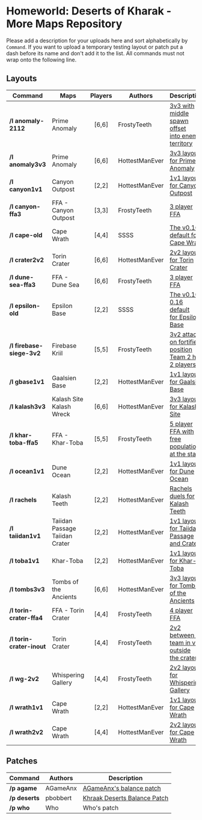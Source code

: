 # Homeworld: Deserts of Kharak - More Maps Repository
Please add a description for your uploads here and sort alphabetically by `Command`.
If you want to upload a temporary testing layout or patch put a dash before its name and don't add it to the list.
All commands must not wrap onto the following line.

## Layouts

| Command | Maps | Players | Authors | Description
| ------- | ---- | :-----: | ------- | -----------
| **/l anomaly-2112** | Prime Anomaly | [6,6] | FrostyTeeth | [3v3 with middle spawn offset<br/>into enemy territory](layouts/prime-anomaly-2112.png)
| **/l anomaly3v3** | Prime Anomaly | [6,6] |  HottestManEver | [3v3 layout for Prime Anomaly](layouts/anomaly3v3.jpg)
| **/l canyon1v1** | Canyon Outpost | [2,2] |  HottestManEver | [1v1 layout for Canyon Outpost](layouts/canyon1v1.jpg)
| **/l canyon-ffa3** | FFA - Canyon Outpost | [3,3] |  FrostyTeeth | [3 player FFA](layouts/canyon-outpost-ffa3.png)
| **/l cape-old** | Cape Wrath | [4,4] |  SSSS | [The v0.16 default for Cape Wrath](layouts/cape-old.png)
| **/l crater2v2** | Torin Crater | [6,6] |  HottestManEver | [2v2 layout for Torin Crater](layouts/crater2v2.jpg)
| **/l dune-sea-ffa3** | FFA - Dune Sea | [6,6] |  FrostyTeeth | [3 player FFA](layouts/dune-sea-ffa3.png)
| **/l epsilon-old** | Epsilon Base | [2,2] |  SSSS | [The v0.10-0.16 default<br/>for Epsilon Base](layouts/epsilon-old.png)
| **/l firebase-siege-3v2** | Firebase Kriil | [5,5] |  FrostyTeeth | [3v2 attack on fortified position<br/>Team 2 has 2 players](layouts/firebase-siege-3v2.png)
| **/l gbase1v1** | Gaalsien Base | [2,2] |  HottestManEver | [1v1 layout for Gaalsien Base](layouts/gbase1v1.jpg)
| **/l kalash3v3** | Kalash Site <br/> Kalash Wreck | [6,6] |  HottestManEver | [3v3 layout for Kalash Site](layouts/kalash3v3.jpg)
| **/l khar-toba-ffa5** | FFA - Khar-Toba | [5,5] | FrostyTeeth | [5 player FFA with free population<br/>at the start](layouts/khar-toba-ffa5.png)
| **/l ocean1v1** | Dune Ocean | [2,2] |  HottestManEver | [1v1 layout for Dune Ocean](layouts/ocean1v1.jpg)
| **/l rachels** | Kalash Teeth | [2,2] |  HottestManEver | [Rachels duels for Kalash Teeth](layouts/rachels.jpg)
| **/l taiidan1v1** | Taiidan Passage<br/>Taiidan Crater | [2,2] |  HottestManEver | [1v1 layout for Taiidan Passage<br/>and Crater](layouts/taiidan1v1.jpg)
| **/l toba1v1** | Khar-Toba | [2,2] | HottestManEver | [1v1 layout for Khar-Toba](layouts/toba1v1.jpg)
| **/l tombs3v3** | Tombs of the Ancients | [6,6] | HottestManEver | [3v3 layout for Tombs of the Ancients](layouts/tombs3v3.jpg)
| **/l torin-crater-ffa4** | FFA - Torin Crater | [4,4] | FrostyTeeth | [4 player FFA](layouts/torin-crater-ffa4.png)
| **/l torin-crater-inout** | Torin Crater | [4,4] | FrostyTeeth | [2v2 between a team in vs outside<br/>the crater](layouts/torin-crater-inout.png)
| **/l wg-2v2** | Whispering Gallery | [4,4] | FrostyTeeth | [2v2 layout for Whispering Gallery](layouts/wg-2v2-image.png)
| **/l wrath1v1** | Cape Wrath | [2,2] | HottestManEver | [1v1 layout for Cape Wrath](layouts/wrath1v1.jpg)
| **/l wrath2v2** | Cape Wrath | [4,4] | HottestManEver | [2v2 layout for Cape Wrath](layouts/wrath2v2.jpg)




## Patches
| Command | Authors | Description
| ------- | ------- | -----------
| **/p agame** | AGameAnx | [AGameAnx's balance patch](https://docs.google.com/document/d/1WulBuxTnjEn3-r0P7UrTQSzijdb_9oGVMEy1BMBU2iQ)
| **/p deserts** | pbobbert | [Khraak Deserts Balance Patch](https://cdn.discordapp.com/attachments/509996599955554305/541211898771931136/Balancing_a_Desert_TooTwo_version_18.pdf)
| **/p who** | Who | Who's patch

